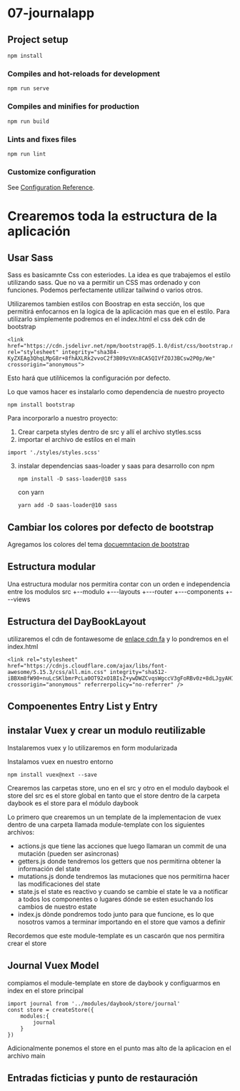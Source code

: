 # 07-journalapp

## Project setup
```
npm install
```

### Compiles and hot-reloads for development
```
npm run serve
```

### Compiles and minifies for production
```
npm run build
```

### Lints and fixes files
```
npm run lint
```

### Customize configuration
See [Configuration Reference](https://cli.vuejs.org/config/).

# Crearemos toda la estructura de la aplicación
## Usar Sass
Sass es basicamnte Css con esteriodes. La idea es que trabajemos el estilo utilizando sass. Que no va a permitir un CSS mas ordenado y con funciones.
Podemos perfectamente utilizar tailwind o varios otros.

Utilizaremos tambien estilos con Boostrap en esta sección, los que permitirá enfocarnos en la logica de la aplicación mas que en el estilo.
Para utilizarlo simplemente podremos en el index.html el css dek cdn de bootstrap
~~~
<link href="https://cdn.jsdelivr.net/npm/bootstrap@5.1.0/dist/css/bootstrap.min.css" rel="stylesheet" integrity="sha384-KyZXEAg3QhqLMpG8r+8fhAXLRk2vvoC2f3B09zVXn8CA5QIVfZOJ3BCsw2P0p/We" crossorigin="anonymous">
~~~
Esto hará que utilñicemos la configuración por defecto.

Lo que vamos hacer es instalarlo como dependencia de nuestro proyecto
~~~
npm install bootstrap
~~~

Para incorporarlo a nuestro proyecto:
1. Crear carpeta styles dentro de src y allí el archivo stytles.scss
2. importar el archivo de estilos en el main
~~~
import './styles/styles.scss'
~~~
3. instalar dependencias saas-loader y saas para desarrollo
   con npm
   ~~~
   npm install -D sass-loader@10 sass
   ~~~
   con yarn
   ~~~
   yarn add -D saas-loader@10 sass

## Cambiar los colores por defecto de bootstrap
Agregamos los colores del tema [docuemntacion de bootstrap](https://getbootstrap.com/docs/5.1/customize/color/)

## Estructura modular
Una estructura modular nos permitira contar con un orden e independencia entre los modulos
src
+--modulo
+---layouts
+---router
+---components
+---views

## Estructura del DayBookLayout
utilizaremos el cdn de fontawesome de [enlace cdn fa](https://cdnjs.com/libraries/font-awesome/5.15.3)
y lo pondremos en el index.html
~~~
<link rel="stylesheet" href="https://cdnjs.cloudflare.com/ajax/libs/font-awesome/5.15.3/css/all.min.css" integrity="sha512-iBBXm8fW90+nuLcSKlbmrPcLa0OT92xO1BIsZ+ywDWZCvqsWgccV3gFoRBv0z+8dLJgyAHIhR35VZc2oM/gI1w==" crossorigin="anonymous" referrerpolicy="no-referrer" />
~~~

## Compoenentes Entry List y Entry

## instalar Vuex y crear un modulo reutilizable

Instalaremos vuex y lo utilizaremos en form modularizada

Instalamos vuex en nuestro entorno

~~~
npm install vuex@next --save
~~~

Crearemos las carpetas store, uno en el src y otro en el modulo daybook
el store del src es el store global
en tanto que el store dentro de la carpeta daybook es el store para el módulo daybook

Lo primero que crearemos un un template de la implementacion de vuex dentro de una carpeta llamada module-template
con los siguientes archivos:
- actions.js que tiene las acciones que luego llamaran un commit de una mutación (pueden ser asincronas)
- getters.js donde tendremos los getters que nos permitirna obtener la información del state
- mutations.js donde tendremos las mutaciones que nos permitirna hacer las modificaciones del state
- state.js el state es reactivo y cuando se cambie el state le va a notificar a todos los componentes o lugares dónde se esten esuchando los cambios de nuestro estate
- index.js dònde pondremos todo junto para que funcione, es lo que nosotros vamos a terminar importando en el store que vamos a definir

Recordemos que este module-template es un cascarón que nos permitira crear el store

## Journal Vuex Model
compiamos el module-template en store de daybook
y configuarmos en index en el store principal
~~~
import journal from '../modules/daybook/store/journal'
const store = createStore({
    modules:{
        journal
    }
})
~~~

Adicionalmente ponemos el store en el punto mas alto de la aplicacion en el archivo main


## Entradas ficticias y punto de restauración
  
